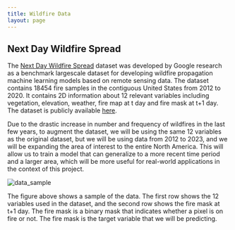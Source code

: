 ```yaml
---
title: Wildfire Data
layout: page
---
```


Next Day Wildfire Spread
------------------------

The [Next Day Wildfire Spread](https://github.com/google-research/google-research/tree/master/simulation_research/next_day_wildfire_spread) dataset was developed by Google research as a benchmark largescale dataset for developing wildfire propagation machine learning models based on remote sensing data. The dataset contains 18454 fire samples in the contiguous United States from 2012 to 2020. It contains 2D information about 12 relevant variables including vegetation, elevation, weather, fire map at t day and fire mask at t+1 day. The dataset is publicly available [here](https://www.kaggle.com/datasets/fantineh/next-day-wildfire-spread).

Due to the drastic increase in number and frequency of wildfires in the last few years, to augment the dataset, we will be using the same 12 variables as the original dataset, but we will be using data from 2012 to 2023, and we will be expanding the area of interest to the entire North America. This will allow us to train a model that can generalize to a more recent time period and a larger area, which will be more useful for real-world applications in the context of this project.


![data_sample](images/data_plot3.png)

The figure above shows a sample of the data. The first row shows the 12 variables used in the dataset, and the second row shows the fire mask at t+1 day. The fire mask is a binary mask that indicates whether a pixel is on fire or not. The fire mask is the target variable that we will be predicting.


